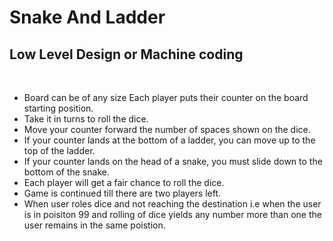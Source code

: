 # Snake And Ladder

## Low Level Design or Machine coding

&nbsp;

-   Board can be of any size Each player puts their counter on the board starting position.
-   Take it in turns to roll the dice.
-   Move your counter forward the number of spaces shown on the dice.
-   If your counter lands at the bottom of a ladder, you can move up to the top of the ladder.
-   If your counter lands on the head of a snake, you must slide down to the bottom of the snake.
-   Each player will get a fair chance to roll the dice.
-   Game is continued till there are two players left.
-   When user roles dice and not reaching the destination i.e when the user is in poisiton 99 and rolling of dice yields any number more than one the user remains in the same poistion.
